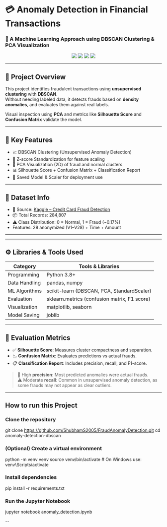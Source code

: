 # 💳 Anomaly Detection in Financial Transactions  
### 🧠 A Machine Learning Approach using DBSCAN Clustering & PCA Visualization

<div align="center">
  <img src="https://img.shields.io/badge/Python-3.8%2B-blue?style=flat-square" />
  <img src="https://img.shields.io/badge/ML-DBSCAN-yellowgreen?style=flat-square" />
  <img src="https://img.shields.io/badge/Unsupervised-Learning-orange?style=flat-square" />
  <img src="https://img.shields.io/badge/Status-Completed-brightgreen?style=flat-square" />
</div>

---

## 📌 Project Overview

This project identifies fraudulent transactions using **unsupervised clustering** with **DBSCAN**.  
Without needing labeled data, it detects frauds based on **density anomalies**, and evaluates them against real labels.

Visual inspection using **PCA** and metrics like **Silhouette Score** and **Confusion Matrix** validate the model.

---

## 🧠 Key Features

- 📈 DBSCAN Clustering (Unsupervised Anomaly Detection)
- 🧮 Z-score Standardization for feature scaling
- 🧠 PCA Visualization (2D) of fraud and normal clusters
- 📊 Silhouette Score + Confusion Matrix + Classification Report
- 💾 Saved Model & Scaler for deployment use

---

## 📁 Dataset Info

- 📍 Source: [Kaggle – Credit Card Fraud Detection](https://www.kaggle.com/datasets/mlg-ulb/creditcardfraud)
- 📦 Total Records: 284,807
- ⚠️ Class Distribution: 0 = Normal, 1 = Fraud (~0.17%)
- Features: 28 anonymized (V1–V28) + Time + Amount

---

---

## ⚙️ Libraries & Tools Used

| Category        | Tools & Libraries                           |
|----------------|----------------------------------------------|
| Programming    | Python 3.8+                                  |
| Data Handling  | pandas, numpy                                |
| ML Algorithms  | scikit-learn (DBSCAN, PCA, StandardScaler)   |
| Evaluation     | sklearn.metrics (confusion matrix, F1 score) |
| Visualization  | matplotlib, seaborn                          |
| Model Saving   | joblib                                       |

---

## 🧪 Evaluation Metrics

- ✅ **Silhouette Score**: Measures cluster compactness and separation.
- 📉 **Confusion Matrix**: Evaluates predictions vs actual frauds.
- 📋 **Classification Report**: Includes precision, recall, and F1-score.

> 📍 High **precision**: Most predicted anomalies were actual frauds.  
> ⚠️ Moderate **recall**: Common in unsupervised anomaly detection, as some frauds may not appear as clear outliers.

---

## How to run this Project

### Clone the repository
git clone https://github.com/ShubhamS2005/FraudAnomalyDetection.git
cd anomaly-detection-dbscan

### (Optional) Create a virtual environment
python -m venv venv
source venv/bin/activate  # On Windows use: venv\Scripts\activate

### Install dependencies
pip install -r requirements.txt

### Run the Jupyter Notebook
jupyter notebook anomaly_detection.ipynb

--


